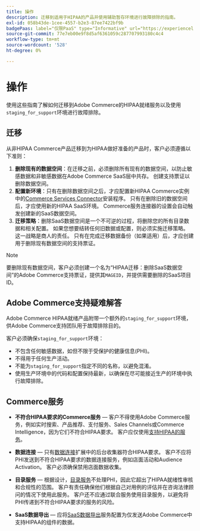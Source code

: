 ```yaml
---
title: 操作
description: 迁移到适用于HIPAA的产品并使用辅助暂存环境进行故障排除的指南。
exl-id: 058b43de-1cee-4557-b2e3-87ee7422bf9b
badgePaas: label="仅限PaaS" type="Informative" url="https://experienceleague.adobe.com/en/docs/commerce/user-guides/product-solutions" tooltip="仅适用于云项目(Adobe管理的PaaS基础架构)和内部部署项目上的Adobe Commerce 。"
source-git-commit: 77e7eb00e9f8d5af6361059c287707993180c4c4
workflow-type: tm+mt
source-wordcount: '528'
ht-degree: 0%

---
```


# 操作

使用这些指南了解如何迁移到Adobe Commerce的HIPAA就绪服务以及使用`staging_for_support`环境进行故障排除。

## 迁移

从非HIPAA Commerce产品迁移到为HIPAA做好准备的产品时，客户必须遵循以下准则：

1. **删除现有的数据空间**：在迁移之前，必须删除所有现有的数据空间，以防止敏感数据和非敏感数据在Adobe Commerce SaaS层中共存。 创建支持票证以删除数据空间。
1. **配置新环境**：只有在删除数据空间之后，才应配置新HIPAA Commerce实例中的[Commerce Services Connector](https://experienceleague.adobe.com/en/docs/commerce/user-guides/integration-services/saas)安装程序。 只有在删除旧的数据空间后，才应使用新的HIPAA SaaS环境。 Commerce服务连接器的设置会自动触发创建新的SaaS数据空间。
1. **迁移策略**：删除SaaS数据空间是一个不可逆的过程，将删除您的所有目录数据和相关配置。 如果您想要结转任何旧数据或配置，则必须实施迁移策略。 这一战略是商人的责任。 只有在完成迁移数据备份（如果适用）后，才应创建用于删除现有数据空间的支持票证。

>[!NOTE]
>要删除现有数据空间，客户必须创建一个名为“HIPAA迁移：删除SaaS数据空间”的Adobe Commerce支持票证，提供其`MAGEID`，并提供需要删除的SaaS项目ID。

## Adobe Commerce支持疑难解答

Adobe Commerce HIPAA就绪产品附带一个额外的`staging_for_support`环境，供Adobe Commerce支持团队用于故障排除目的。

客户必须确保`staging_for_support`环境：

- 不包含任何敏感数据，如但不限于受保护的健康信息(PHI)。
- 不得用于任何生产活动。
- 不能为`staging_for_support`指定不同的名称，以避免混淆。
- 使用生产环境中的代码和配置保持最新，以确保在尽可能接近生产的环境中执行故障排除。

## Commerce服务

- **不符合HIPAA要求的Commerce服务** — 客户不得使用Adobe Commerce服务，例如实时搜索、产品推荐、支付服务、Sales Channels或Commerce Intelligence，因为它们不符合HIPAA要求。 客户应仅使用[支持HIPAA的服务](overview.md)。

- **数据连接** — 只有[数据连接](https://experienceleague.adobe.com/en/docs/commerce/data-connection/overview)扩展中的后台收集器符合HIPAA要求。 客户不应将PHI发送到不符合HIPAA要求的数据连接服务，例如店面活动和Audience Activation。 客户必须确保禁用店面数据收集。

- **目录服务** — 根据设计，[目录服务](https://experienceleague.adobe.com/en/docs/commerce/catalog-service/overview)不处理PHI，因此它超出了HIPAA就绪性审核和合规性的范围。 客户有责任确保他们根据自己对用例的评估并在咨询法律顾问的情况下使用此服务。 客户还不应通过联合服务使用目录服务，以避免将PHI传递到不符合HIPAA要求的服务的风险。

- **SaaS数据导出** — 应将[SaaS数据导出](https://experienceleague.adobe.com/en/docs/commerce/saas-data-export/overview)服务配置为仅发送Adobe Commerce中支持HIPAA的组件的数据。
